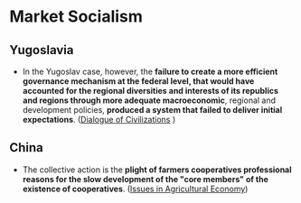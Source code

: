 # Market Socialism

## Yugoslavia

* In the Yugoslav case, however, the **failure to create a more efficient governance mechanism at the federal level, that would have accounted for the regional diversities and interests of its republics and regions through more adequate macroeconomic**, regional and development policies, **produced a system that failed to deliver initial expectations**. \([Dialogue of Civilizations](https://doc-research.org/wp-content/uploads/2019/01/The-rise-and-fall-of-market-socialism-in-Yugoslavia_Download-file.pdf)  \)

## China

* The collective action is the **plight of farmers cooperatives professional reasons for the slow development of the "core members" of the existence of cooperatives**. \([Issues in Agricultural Economy](https://en.cnki.com.cn/Article_en/CJFDTotal-NJWT200803018.htm)\)

